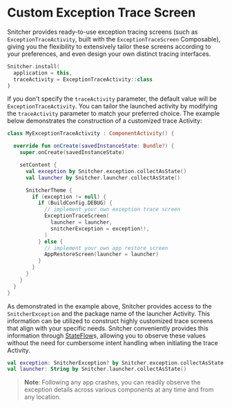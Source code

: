 # Custom Exception Trace Screen

Snitcher provides ready-to-use exception tracing screens (such as `ExceptionTraceActivity`, built with the `ExceptionTraceScreen` Composable), giving you the flexibility to extensively tailor these screens according to your preferences, and even design your own distinct tracing interfaces. 

```kotlin
Snitcher.install(
  application = this,
  traceActivity = ExceptionTraceActivity::class
)
```

If you don't specify the `traceActivity` parameter, the default value will be `ExceptionTraceActivity`. You can tailor the launched activity by modifying the `traceActivity` parameter to match your preferred choice. The example below demonstrates the construction of a customized trace Activity:

```kotlin
class MyExceptionTraceActivity : ComponentActivity() {

  override fun onCreate(savedInstanceState: Bundle?) {
    super.onCreate(savedInstanceState)

    setContent {
      val exception by Snitcher.exception.collectAsState()
      val launcher by Snitcher.launcher.collectAsState()

      SnitcherTheme {
        if (exception != null) {
          if (BuildConfig.DEBUG) {
            // implement your own exception trace screen
            ExceptionTraceScreen(
              launcher = launcher,
              snitcherException = exception!!,
            )
          } else {
            // implement your own app restore screen
            AppRestoreScreen(launcher = launcher)
          }
        }
      }
    }
  }
}
```

As demonstrated in the example above, Snitcher provides access to the `SnitcherException` and the package name of the launcher Activity. This information can be utilized to construct highly customized trace screens that align with your specific needs. Snitcher conveniently provides this information through [StateFlow](https://kotlinlang.org/api/kotlinx.coroutines/kotlinx-coroutines-core/kotlinx.coroutines.flow/-state-flow/)s, allowing you to observe these values without the need for cumbersome intent handling when initiating the trace Activity.

```kotlin
val exception: SnitcherException? by Snitcher.exception.collectAsState()
val launcher: String by Snitcher.launcher.collectAsState()
```

> **Note**: Following any app crashes, you can readily observe the exception details across various components at any time and from any location.
